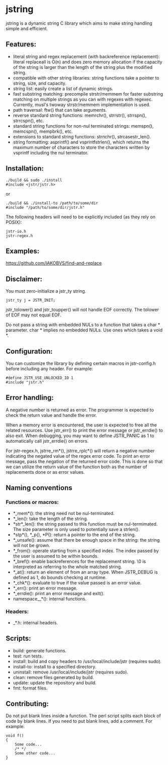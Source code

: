 # jstring

jstring is a dynamic string C library which aims to make string handling simple and efficient.

## Features:

- literal string and regex replacement (with backreference replacement): literal
replaceall is O\(n\) and does zero memory allocation if the capacity of the string is
larger than the length of the string plus the modified string.
- compatible with other string libraries: string functions take a pointer to string, size,
and capacity.
- string list: easily create a list of dynamic strings.
- fast substring matching: precompile strstr/memmem for faster substring matching on multiple
strings as you can with regexes with regexec. Currently, musl's twoway strstr/memmem
implementation is used.
- path traversal: ftw\(\) that can take arguments.
- reverse standard string functions: memrchr\(\), strrstr\(\), strrspn\(\), strrcspn\(\),
etc.
- standard string functions for non-nul terminated strings: memspn\(\), memcspn\(\),
mempbrk\(\), etc.
- extensions to standard string functions: strnchr\(\), strcasestr\_len\(\).
- string formatting: asprintf\(\) and vsprintfstrlen\(\), which returns the maximum
number of characters to store the characters written by vsprintf including the
nul terminator.

## Installation:

```
./build && sudo ./install
#include <jstr/jstr.h>
```

or

```
./build && ./install-to /path/to/some/dir
#include "/path/to/some/dir/jstr.h"
```

The following headers will need to be explicitly included (as they rely on POSIX):

```
jstr-io.h
jstr-regex.h
```

## Examples:

https://github.com/IAKOBVS/find-and-replace

## Disclaimer:

You must zero-initialize a jstr\_ty string.
```
jstr_ty j = JSTR_INIT;
```

jstr\_tolower\(\) and jstr\_toupper\(\) will not handle EOF correctly. The tolower of
EOF may not equal EOF.

Do not pass a string with embedded NULs to a function that takes a char \*
parameter. char \* implies no embedded NULs. Use ones which takes a void \*.

## Configuration:

You can customize the library by defining certain macros in jstr-config.h before
including any header. For example:
```
#define JSTR_USE_UNLOCKED_IO 1
#include "jstr.h"
```

## Error handling:

A negative number is returned as error. The programmer is expected to check the return value
and handle the error.

When a memory error is encountered, the user is expected to free
all the related resources. Use jstr\_err\(\) to print the error message or jstr\_errdie\(\)
to also exit. When debugging, you may want to define JSTR\_PANIC as 1 to automatically
call jstr\_errdie\(\) on errors.

For jstr-regex.h, jstrre\_rm\*\(\), jstrre\_rplc\*\(\) will return a negative number indicating
the negated value of the regex error code. To print an error message, pass the negation of
the returned error code. This is done so that we can utilize the return value of the function
both as the number of replacements done or as error values.

## Naming conventions

### Functions or macros:
- \*\_mem\*\(\): the string need not be nul-terminated.
- \*\_len\(\): take the length of the string.
- \*str\*\_len\(\): the string passed to this function must be nul-termimated.
The size parameter is only used to potentially save a strlen\(\).
- \*stp\*\(\), \*\_p\(\), \*P\(\): return a pointer to the end of the string.
- \*\_unsafe\(\): assume that there be enough space in the string: the string will
not be grown.
- \*\_from\(\): operate starting from a specified index. The index passed by the user
is assumed to be within bounds.
- \*\_bref\(\): enable backreferences for the replacement string. \0 is interpreted
as referring to the whole matched string.
- \*\_at\(\): return an element of from an array type. When JSTR\_DEBUG is defined as
1, do bounds checking at runtime.
- \*\_chk\*\(\): evaluate to true if the value passed is an error value.
- \*\_err\(\): print an error message.
- \*\_errdie\(\): print an error message and exit\(\).
- namespace\_\_\*\(\): internal functions.
### Headers:
- \_\*.h: internal headers.

## Scripts:

- build: generate functions.
- test: run tests.
- install: build and copy headers to /usr/local/include/jstr \(requires sudo\).
- install-to: install to a specified directory.
- uninstall: remove /usr/local/include/jstr \(requires sudo\).
- clean: remove files generated by build.
- update: update the repository and build.
- fmt: format files.

## Contributing:

Do not put blank lines inside a function. The perl script splits each block of
code by blank lines. If you need to put blank lines, add a comment. For example:
```
void f()
{
	Some code...
	/* */
	Some other code...
}
```
